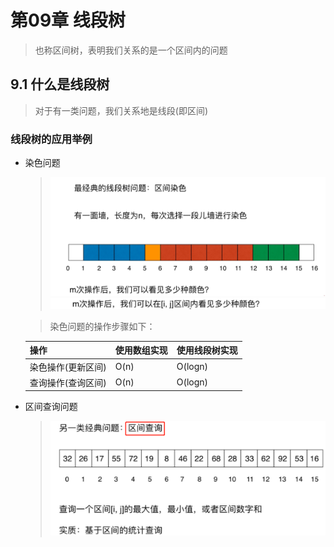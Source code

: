 # 第09章 线段树
> 也称区间树，表明我们关系的是一个区间内的问题
## 9.1 什么是线段树
> 对于有一类问题，我们关系地是线段(即区间)

### 线段树的应用举例
+ 染色问题
  > ![区间染色问题1](images/第09章_区间树/区间染色问题1.png)
  > ![区间染色问题1](images/第09章_区间树/区间染色问题2.png)
  
  > 染色问题的操作步骤如下：

  | 操作               | 使用数组实现 | 使用线段树实现 |
  | ------------------ | ------------ | -------------- |
  | 染色操作(更新区间) | O(n)         | O(logn)        |
  | 查询操作(查询区间) | O(n)         | O(logn)        |
+ 区间查询问题
  > ![线段树举例](images/第09章_区间树/线段树举例1.png)

